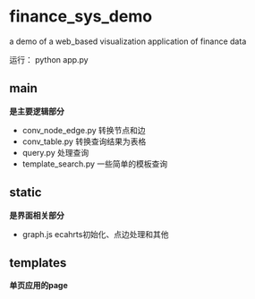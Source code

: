 # finance_sys_demo
a demo of a web_based visualization application of finance data

运行：
python app.py

## main 

**是主要逻辑部分**

- conv_node_edge.py 转换节点和边
- conv_table.py 转换查询结果为表格
- query.py 处理查询
- template_search.py 一些简单的模板查询

## static 

**是界面相关部分**

- graph.js ecahrts初始化、点边处理和其他

## templates

**单页应用的page**
